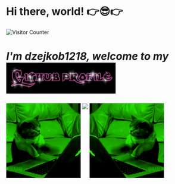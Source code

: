 # Hi there, world! 👉😎👉 

![Visitor Counter](https://visitor-badge.laobi.icu/badge?page_id=CharalambosIoannou.dzejkon1218)


<h1><i>I'm dzejkob1218, welcome to my <i> <img src="title.gif" /> </h1> 
  
<div>
  <img src="left_cat.gif" width="200"/>
  <img align="top" src="https://github-readme-stats.vercel.app/api/top-langs/?username=dzejkob1218&langs_count=6&title_color=ffffff&text_color=ffffff&layout=compact&theme=github_dark&hide=blade,scss,shell" />
   <img src="right_cat.gif" width="200" />
</div>
  
  

